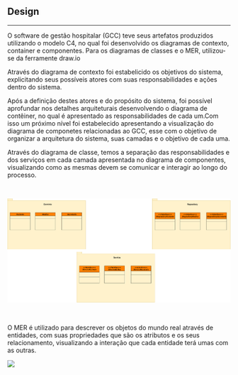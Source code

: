 ## Design
---

O software de gestão hospitalar (GCC) teve seus artefatos produzidos utilizando o modelo C4, no qual foi desenvolvido os diagramas de contexto, container e componentes.
Para os diagramas de classes e o MER, utilizou-se da ferramente draw.io

Através do diagrama de contexto foi estabelicido os objetivos do sistema, explicitando seus possíveis atores com suas responsabilidades e ações dentro do sistema.

Após a definição destes atores e do propósito do sistema, foi possível aprofundar nos detalhes arquiteturais desenvolvendo o diagrama de contêiner, no qual é apresentado as responsabilidades de cada um.Com isso um próximo nível foi estabelecido apresentando a visualização do diagrama de componetes relacionadas ao GCC, esse com o objetivo de organizar a arquitetura do sistema, suas camadas e o objetivo de cada uma.

Através do diagrama de classe, temos a separação das responsabilidades e dos serviços em cada camada apresentada no diagrama de componentes, visualizando como as mesmas devem se comunicar e interagir ao longo do processo.

<br>

![](diagramas/Diagrama_De_Classe_Inicial.png)

<br>

O MER é utilizado para descrever os objetos do mundo real através de entidades, com suas propriedades que são os atributos e os seus relacionamento, visualizando a interação que cada entidade terá umas com as outras.

![](diagramas/mer-vers%C3%A3o2.png)
